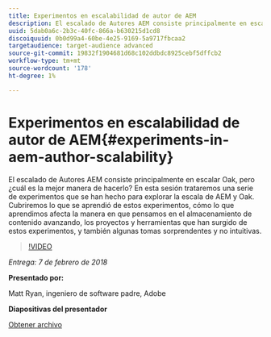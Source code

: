 ```yaml
---
title: Experimentos en escalabilidad de autor de AEM
description: El escalado de Autores AEM consiste principalmente en escalar Oak, pero ¿cuál es la mejor manera de hacerlo? En esta sesión trataremos una serie de experimentos que se han hecho para explorar la escala de AEM y Oak. Cubriremos lo que se aprendió de estos experimentos, cómo lo que aprendimos afecta la manera en que pensamos en el almacenamiento de contenido avanzando, los proyectos y herramientas que han surgido de estos experimentos, y también algunas tomas sorprendentes y no intuitivas.
uuid: 5dab0a6c-2b3c-40fc-866a-b630215d1cd8
discoiquuid: 0b0d99a4-60be-4e25-9169-5a9717fbcaa2
targetaudience: target-audience advanced
source-git-commit: 19832f1904681d68c102ddbdc8925cebf5dffcb2
workflow-type: tm+mt
source-wordcount: '178'
ht-degree: 1%

---
```



# Experimentos en escalabilidad de autor de AEM{#experiments-in-aem-author-scalability}

El escalado de Autores AEM consiste principalmente en escalar Oak, pero ¿cuál es la mejor manera de hacerlo? En esta sesión trataremos una serie de experimentos que se han hecho para explorar la escala de AEM y Oak. Cubriremos lo que se aprendió de estos experimentos, cómo lo que aprendimos afecta la manera en que pensamos en el almacenamiento de contenido avanzando, los proyectos y herramientas que han surgido de estos experimentos, y también algunas tomas sorprendentes y no intuitivas.

>[!VIDEO](https://video.tv.adobe.com/v/21522/?quality=9)

*Entrega: 7 de febrero de 2018*

**Presentado por:**

Matt Ryan, ingeniero de software padre, Adobe

**Diapositivas del presentador**

[Obtener archivo](assets/experiments+in+aem+author+scalability+2+7+18.pdf)
<!--
[Get back to the Overview](https://helpx.adobe.com/experience-manager/kt/eseminars/gems/aem-index.html)
-->
